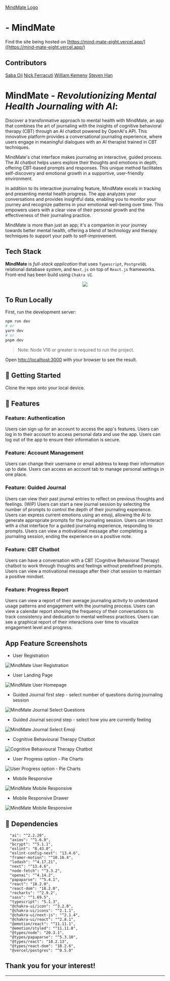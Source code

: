 [MindMate Logo](./public/mstile-150x150.png)
# - MindMate

Find the site being hosted on [https://mind-mate-eight.vercel.app/]([https://mind-mate-eight.vercel.app/)

## Contributors
[Saba Oji](https://github.com/SabaO7)
[Nick Ferracuti](https://github.com/NFerracuti)
[William Kemeny](https://github.com/williamkemeny)
[Steven Han](https://github.com/sthan3990)

# MindMate - _Revolutionizing Mental Health Journaling with AI_:

Discover a transformative approach to mental health with MindMate, an app that combines the art of journaling with the insights of cognitive behavioral therapy (CBT) through an AI chatbot powered by OpenAI's API. This innovative platform provides a conversational journaling experience, where users engage in meaningful dialogues with an AI therapist trained in CBT techniques.

MindMate's chat interface makes journaling an interactive, guided process. The AI chatbot helps users explore their thoughts and emotions in depth, offering CBT-based prompts and responses. This unique method facilitates self-discovery and emotional growth in a supportive, user-friendly environment.

In addition to its interactive journaling feature, MindMate excels in tracking and presenting mental health progress. The app analyzes your conversations and provides insightful data, enabling you to monitor your journey and recognize patterns in your emotional well-being over time. This empowers users with a clear view of their personal growth and the effectiveness of their journaling practice.

MindMate is more than just an app; it's a companion in your journey towards better mental health, offering a blend of technology and therapy techniques to support your path to self-improvement.

## Tech Stack
**MindMate** is _full-stack application_ that uses `Typescript`, `PostgreSQL` relational database system, and `Next.js` on top of `React.js` frameworks. Front-end has been build using `Chakra UI`.

<p align="center">
  <a href="https://skillicons.dev">
    <img src="https://skillicons.dev/icons?i=postgres,nodejs,nextjs,css,javascript,typescript" />
  </a>
</p>


## To Run Locally

First, run the development server:

```bash
npm run dev
# or
yarn dev
# or
pnpm dev
```
> Note: Node V16 or greater is required to run the project.

Open [http://localhost:3000](http://localhost:3000) with your browser to see the result.

## :triangular_flag_on_post: Getting Started

Clone the repo onto your local device. 

## :dart: Features

### Feature: Authentication
Users can sign up for an account to access the app's features.
Users can log in to their account to access personal data and use the app.
Users can log out of the app to ensure their information is secure.

### Feature: Account Management
Users can change their username or email address to keep their information up to date.
Users can access an account tab to manage personal settings in one place.

### Feature: Guided Journal
Users can view their past journal entries to reflect on previous thoughts and feelings. (WIP)
Users can start a new journal session by selecting the number of prompts to control the depth of their journaling experience.
Users can express current emotions using an emoji, allowing the AI to generate appropriate prompts for the journaling session.
Users can interact with a chat interface for a guided journaling experience, responding to prompts.
Users can view a motivational message after completing a journaling session, ending the experience on a positive note.

### Feature: CBT Chatbot
Users can have a conversation with a CBT (Cognitive Behavioral Therapy) chatbot to work through thoughts and feelings without predefined prompts.
Users can view a motivational message after their chat session to maintain a positive mindset.

### Feature: Progress Report
Users can view a report of their average journaling activity to understand usage patterns and engagement with the journaling process.
Users can view a calendar report showing the frequency of their conversations to track consistency and dedication to mental wellness practices.
Users can see a graphical report of their interactions over time to visualize engagement level and progress.
 
## App Feature Screenshots

- User Registration

![MindMate User Registration](./public/screenshots/userRegistration.png)

- User Landing Page

![MindMate User Homepage](./public/screenshots/userHome.png)

- Guided Journal first step - select number of questions during journaling session

![MindMate Journal Select Questions](./public/screenshots/chooseQuestions.png)

- Guided Journal second step - select how you are currently feeling

![MindMate Journal Select Emoji](./public/screenshots/selectEmoji.png)

- Cognitive Behavioural Therapy Chatbot

![Cognitive Behavioural Therapy Chatbot](./public/screenshots/cbtchatbot.png)

- User Progress option - Pie Charts

![User Progress option - Pie Charts](./public/screenshots/progressPie.png)

- Mobile Responsive

![MindMate Mobile Responsive](./public/screenshots/mobileResponsiveHome.png)

- Mobile Responsive Drawer

![MindMate Mobile Responsive](./public/screenshots/drawer.png)


## :traffic_light: Dependencies
  ```
    "ai": "^2.2.20",
    "axios": "^1.6.0",
    "bcrypt": "^5.1.1",
    "eslint": "8.43.0",
    "eslint-config-next": "13.4.6",
    "framer-motion": "^10.16.4",
    "lodash": "^4.17.21",
    "next": "^13.4.6",
    "node-fetch": "^3.3.2",
    "openai": "^4.14.2",
    "papaparse": "^5.4.1",
    "react": "18.2.0",
    "react-dom": "18.2.0",
    "recharts": "^2.9.2",
    "sass": "^1.69.5",
    "typescript": "5.1.3",
    "@chakra-ui/icon": "^3.2.0",
    "@chakra-ui/icons": "^2.1.1",
    "@chakra-ui/next-js": "^2.1.4",
    "@chakra-ui/react": "^2.8.1",
    "@emotion/react": "^11.11.1",
    "@emotion/styled": "^11.11.0",
    "@types/node": "20.3.1",
    "@types/papaparse": "^5.3.10",
    "@types/react": "18.2.13",
    "@types/react-dom": "18.2.6",
    "@vercel/postgres": "^0.5.0"

  ```

## Thank you for your interest!

------------------------------------------------------------------------------------------------